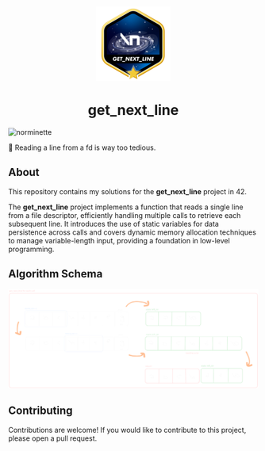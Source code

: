 <div align="center">
    <img src=".github/assets/get_next_linem.png" alt="get next line badge">
    <h1>get_next_line</h1>
</div>

![norminette](https://github.com/lareii/get_next_line/actions/workflows/norminette.yml/badge.svg)

🥱 Reading a line from a fd is way too tedious.

## About
This repository contains my solutions for the **get_next_line** project in 42.

The **get_next_line** project implements a function that reads a single line from a file descriptor, efficiently handling multiple calls to retrieve each subsequent line. It introduces the use of static variables for data persistence across calls and covers dynamic memory allocation techniques to manage variable-length input, providing a foundation in low-level programming.

## Algorithm Schema
<img src=".github/assets/gnl_explained.svg" alt="get next line algorithm schema">

## Contributing
Contributions are welcome! If you would like to contribute to this project, please open a pull request.
